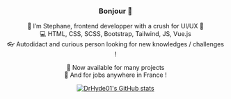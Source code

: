 <div align="center">
  
### Bonjour 👋


:bust_in_silhouette: I’m Stephane, frontend developper with a crush for UI/UX :art:  
:computer: HTML, CSS, SCSS, Bootstrap, Tailwind, JS, Vue.js  
:eyeglasses: Autodidact and curious person looking for new knowledges / challenges !   
  
:mega: Now available for many projects  
:mega: And for jobs anywhere in France ! 
  

[![DrHyde01's GitHub stats](https://github-readme-stats.vercel.app/api?username=DrHyde01&show_icons=true&theme=blueberry)](https://github.com/DrHyde01/github-readme-stats)
 
 </div>
